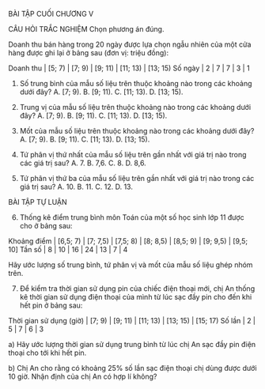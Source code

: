 BÀI TẬP CUỐI CHƯƠNG V

CÂU HỎI TRẮC NGHIỆM
Chọn phương án đúng.

Doanh thu bán hàng trong 20 ngày được lựa chọn ngẫu nhiên của một cửa hàng được ghi lại ở bảng sau (đơn vị: triệu đồng):

Doanh thu | [5; 7) | [7; 9) | [9; 11) | [11; 13) | [13; 15)
Số ngày   |   2    |   7    |    7    |    3     |    1

1. Số trung bình của mẫu số liệu trên thuộc khoảng nào trong các khoảng dưới đây?
   A. [7; 9).     B. [9; 11).     C. [11; 13).     D. [13; 15).

2. Trung vị của mẫu số liệu trên thuộc khoảng nào trong các khoảng dưới đây?
   A. [7; 9).     B. [9; 11).     C. [11; 13).     D. [13; 15).

3. Mốt của mẫu số liệu trên thuộc khoảng nào trong các khoảng dưới đây?
   A. [7; 9).     B. [9; 11).     C. [11; 13).     D. [13; 15).

4. Tứ phân vị thứ nhất của mẫu số liệu trên gần nhất với giá trị nào trong các giá trị sau?
   A. 7.          B. 7,6.         C. 8.            D. 8,6.

5. Tứ phân vị thứ ba của mẫu số liệu trên gần nhất với giá trị nào trong các giá trị sau?
   A. 10.         B. 11.          C. 12.           D. 13.

BÀI TẬP TỰ LUẬN

6. Thống kê điểm trung bình môn Toán của một số học sinh lớp 11 được cho ở bảng sau:

Khoảng điểm | [6,5; 7) | [7; 7,5) | [7,5; 8) | [8; 8,5) | [8,5; 9) | [9; 9,5) | [9,5; 10]
Tần số       |    8     |    10    |    16    |    24    |    13    |    7     |    4

Hãy ước lượng số trung bình, tứ phân vị và mốt của mẫu số liệu ghép nhóm trên.

7. Để kiểm tra thời gian sử dụng pin của chiếc điện thoại mới, chị An thống kê thời gian sử dụng điện thoại của mình từ lúc sạc đầy pin cho đến khi hết pin ở bảng sau:

Thời gian sử dụng (giờ) | [7; 9) | [9; 11) | [11; 13) | [13; 15) | [15; 17)
Số lần                  |   2    |    5    |    7     |    6     |    3

a) Hãy ước lượng thời gian sử dụng trung bình từ lúc chị An sạc đầy pin điện thoại cho tới khi hết pin.

b) Chị An cho rằng có khoảng 25% số lần sạc điện thoại chị dùng được dưới 10 giờ. Nhận định của chị An có hợp lí không?